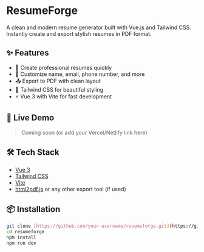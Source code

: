# ResumeForge

A clean and modern resume generator built with Vue.js and Tailwind CSS. Instantly create and export stylish resumes in PDF format.

## ✨ Features

- 📄 Create professional resumes quickly
- 🎨 Customize name, email, phone number, and more
- 📤 Export to PDF with clean layout
- 🌈 Tailwind CSS for beautiful styling
- ⚡ Vue 3 with Vite for fast development

## 🚀 Live Demo

> Coming soon (or add your Vercel/Netlify link here)

## 🛠️ Tech Stack

- [Vue 3](https://vuejs.org/)
- [Tailwind CSS](https://tailwindcss.com/)
- [Vite](https://vitejs.dev/)
- [html2pdf.js](https://github.com/eKoopmans/html2pdf.js) or any other export tool (if used)

## 📦 Installation

```bash
git clone [https://github.com/your-username/resumeforge.git](https://github.com/wangjiespark316/ResumeForge](https://github.com/wangjiespark316/ResumeForge)
cd resumeforge
npm install
npm run dev
